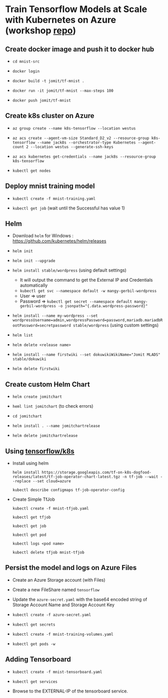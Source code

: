 # Train Tensorflow Models at Scale with Kubernetes on Azure (workshop [repo](https://github.com/wbuchwalter/tensorflow-k8s-azure))

## Create docker image and push it to docker hub

- `cd mnist-src`

- `docker login`

- `docker build -t jomit/tf-mnist .`

- `docker run -it jomit/tf-mnist --max-steps 100`

- `docker push jomit/tf-mnist`

## Create k8s cluster on Azure

- `az group create --name k8s-tensorflow --location westus`

- `az acs create --agent-vm-size Standard_D2_v2 --resource-group k8s-tensorflow --name jack8s --orchestrator-type Kubernetes --agent-count 2 --location westus --generate-ssh-keys`

- `az acs kubernetes get-credentials --name jack8s --resource-group k8s-tensorflow`

- `kubectl get nodes`

## Deploy mnist training model

- `kubectl create -f mnist-training.yaml`

- `kubectl get job`   (wait until the Successful has value 1)

## Helm

- Download `helm` for Windows : https://github.com/kubernetes/helm/releases

- `helm init`

- `helm init --upgrade`

- `helm install stable/wordpress`  (using default settings)

    - It will output the command to get the External IP and Credentials automatically
    - `kubectl get svc --namespace default -w mangy-gerbil-wordpress`
    - User => user
    - Password => `kubectl get secret --namespace default mangy-gerbil-wordpress -o jsonpath="{.data.wordpress-password}"`

- `helm install --name my-wordpress --set wordpressUsername=admin,wordpressPassword=password,mariadb.mariadbRootPassword=secretpassword stable/wordpress`  (using custom settings)

- `helm list`

- `helm delete <release name>`

- `helm install --name firstwiki --set dokuwikiWikiName="Jomit MLADS" stable/dokuwiki`

- `helm delete firstwiki`

## Create custom Helm Chart

- `helm create jomitchart`

- `heml lint jomitchart`  (to check errors)

- `cd jomitchart`

- `helm install . --name jomitchartrelease`

- `helm delete jomitchartrelease`


## Using [tensorflow/k8s](https://github.com/tensorflow/k8s)

- Install using helm

    `helm install https://storage.googleapis.com/tf-on-k8s-dogfood-releases/latest/tf-job-operator-chart-latest.tgz -n tf-job --wait --replace --set cloud=azure`

    `kubectl describe configmaps tf-job-operator-config`

- Create Simple TfJob

    `kubectl create -f mnist-tfjob.yaml`

    `kubectl get tfjob`

    `kubectl get job`

    `kubectl get pod`

    `kubectl logs <pod name>`

    `kubectl delete tfjob mnist-tfjob`


## Persist the model and logs on Azure Files

- Create an Azure Storage account (with Files)

- Create a new FileShare named `tensorflow`

- Update the `azure-secret.yaml` with the base64 encoded string of Storage Account Name and Storage Account Key

- `kubectl create -f azure-secret.yaml`

- `kubectl get secrets`

- `kubectl create -f mnist-training-volumes.yaml`

- `kubectl get pods -w`


## Adding Tensorboard

- `kubectl create -f mnist-tensorboard.yaml`

- `kubectl get services`

- Browse to the EXTERNAL-IP of the tensorboard service.










